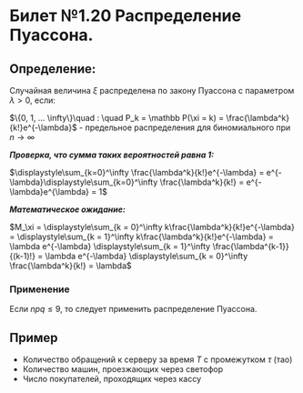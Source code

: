 # Билет №1.20 Распределение Пуассона.

## Определение:

Случайная величина $\xi$ распределена по закону Пуассона с параметром $\lambda > 0$, если:

$\{0, 1, ... \infty\}\quad : \quad P_k = \mathbb P(\xi = k) = \frac{\lambda^k}{k!}e^{-\lambda}$ - предельное распределения для биномиального при $n \to \infty$

***Проверка, что сумма таких вероятностей равна 1:***

$\displaystyle\sum_{k=0}^\infty \frac{\lambda^k}{k!}e^{-\lambda} = e^{-\lambda}\displaystyle\sum_{k=0}^\infty \frac{\lambda^k}{k!} = e^{-\lambda}e^{\lambda} = 1$

***Математическое ожидание:***

$M_\xi = \displaystyle\sum_{k = 0}^\infty k\frac{\lambda^k}{k!}e^{-\lambda} = \displaystyle\sum_{k = 1}^\infty k\frac{\lambda^k}{k!}e^{-\lambda} = \lambda e^{-\lambda} \displaystyle\sum_{k = 1}^\infty \frac{\lambda^{k-1}}{(k-1)!} = \lambda e^{-\lambda} \displaystyle\sum_{k = 0}^\infty \frac{\lambda^k}{k!} = \lambda$

### Применение

Если $npq \leq 9$, то следует применить распределение Пуассона.

## Пример

- Количество обращений к серверу за время $T$ с промежутком $\tau$ (тао)
- Количество машин, проезжающих через светофор
- Число покупателей, проходящих через кассу